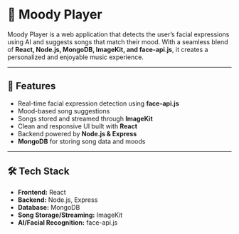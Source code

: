 # 🎵 Moody Player  

Moody Player is a web application that detects the user’s facial expressions using AI and suggests songs that match their mood. With a seamless blend of **React, Node.js, MongoDB, ImageKit, and face-api.js**, it creates a personalized and enjoyable music experience.  

---

## 🚀 Features  
- Real-time facial expression detection using **face-api.js**  
- Mood-based song suggestions  
- Songs stored and streamed through **ImageKit**  
- Clean and responsive UI built with **React**  
- Backend powered by **Node.js & Express**  
- **MongoDB** for storing song data and moods  

---

## 🛠️ Tech Stack  
- **Frontend:** React  
- **Backend:** Node.js, Express  
- **Database:** MongoDB  
- **Song Storage/Streaming:** ImageKit  
- **AI/Facial Recognition:** face-api.js  




